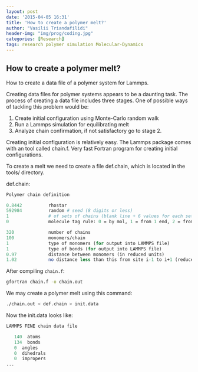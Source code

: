 ```yaml
---
layout: post
date: '2015-04-05 16:31'
title: 'How to create a polymer melt?'
author: "Vasilii Triandafilidi"
header-img: "img/prog/coding.jpg"
categories: [Research]
tags: research polymer simulation Molecular-Dynamics
---
```


## How to create a polymer melt?

How to create a data file of a polymer system for Lammps.

Creating data files for polymer systems appears to be a daunting task.
The process of creating a data file includes three stages. One of
possible ways of tackling this problem would be:

1.  Create initial configuration using Monte-Carlo random walk
2.  Run a Lammps simulation for equilibrating melt
3.  Analyze chain confirmation, if not satisfactory go to stage 2.

Creating initial configuration is relatively easy. The Lammps package
comes with an tool called chain.f. Very fast Fortran program for
creating initial configurations.

To create a melt we need to create a file def.chain, which is located in
the tools/ directory.

def.chain:

```perl
Polymer chain definition

0.8442          rhostar
592984          random # seed (8 digits or less)
1               # of sets of chains (blank line + 6 values for each set)
0               molecule tag rule: 0 = by mol, 1 = from 1 end, 2 = from 2 ends

320             number of chains
100             monomers/chain
1               type of monomers (for output into LAMMPS file)
1               type of bonds (for output into LAMMPS file)
0.97            distance between monomers (in reduced units)
1.02            no distance less than this from site i-1 to i+1 (reduced unit)
```

After compiling `chain.f`:

```bash
gfortran chain.f -o chain.out
```

We may create a polymer melt using this command:

```bash
./chain.out < def.chain > init.data
```

Now the init.data looks like:

```perl
LAMMPS FENE chain data file

   140  atoms
   134  bonds
   0  angles
   0  dihedrals
   0  impropers
...
```
